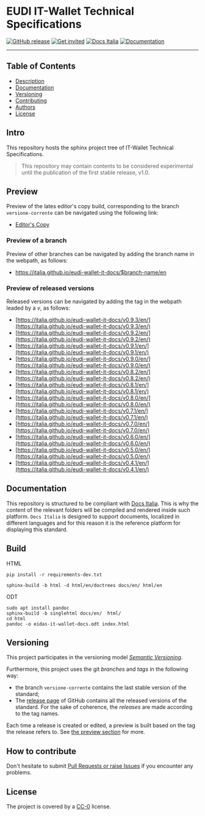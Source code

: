 # EUDI IT-Wallet Technical Specifications

[![GitHub release](https://img.shields.io/github/release/italia/eidas-it-wallet-docs.svg?style=plastic)](https://github.com/italia/eidas-it-wallet-docs/releases)
[![Get invited](https://slack.developers.italia.it/badge.svg)](https://slack.developers.italia.it/)
[![Docs Italia](https://docs.italia.it/media/static/projects/badges/passing.svg)](https://docs.italia.it/italia/eidas-it-wallet-docs/it/master/index.html)
[![Documentation](https://img.shields.io/badge/Documentation-Docs%20Italia-blue.svg)](https://docs.italia.it/italia/eidas-it-wallet-docs/)

---

## Table of Contents

- [Description](#intro)
- [Documentation](#documentation)
- [Versioning](#versioning)
- [Contributing](#how-to-contribute)
- [Authors](#authors)
- [License](#license)

## Intro

This repository hosts the sphinx project tree of IT-Wallet Technical Specifications.

> This repository may contain contents to be considered experimental until the publication of the first stable release, v1.0.

## Preview

Preview of the lates editor's copy build, corresponding to the branch `versione-corrente` can be navigated using the following link:

 - [Editor's Copy](https://italia.github.io/eudi-wallet-it-docs/versione-corrente/en/)

### Preview of a branch

Preview of other branches can be navigated by adding the branch name in the webpath, as follows:

 - https://italia.github.io/eudi-wallet-it-docs/$branch-name/en

### Preview of released versions

Released versions can be navigated by adding the tag in the webpath leaded by a _v_, as follows:

 - [https://italia.github.io/eudi-wallet-it-docs/v0.9.3/en/](https://italia.github.io/eudi-wallet-it-docs/v0.9.3/en/)
 - [https://italia.github.io/eudi-wallet-it-docs/v0.9.2/en/](https://italia.github.io/eudi-wallet-it-docs/v0.9.2/en/)
 - [https://italia.github.io/eudi-wallet-it-docs/v0.9.1/en/](https://italia.github.io/eudi-wallet-it-docs/v0.9.1/en/)
 - [https://italia.github.io/eudi-wallet-it-docs/v0.9.0/en/](https://italia.github.io/eudi-wallet-it-docs/v0.9.0/en/)
 - [https://italia.github.io/eudi-wallet-it-docs/v0.8.2/en/](https://italia.github.io/eudi-wallet-it-docs/v0.8.2/en/)
 - [https://italia.github.io/eudi-wallet-it-docs/v0.8.1/en/](https://italia.github.io/eudi-wallet-it-docs/v0.8.1/en/)
 - [https://italia.github.io/eudi-wallet-it-docs/v0.8.0/en/](https://italia.github.io/eudi-wallet-it-docs/v0.8.0/en/)
 - [https://italia.github.io/eudi-wallet-it-docs/v0.7.1/en/](https://italia.github.io/eudi-wallet-it-docs/v0.7.1/en/)
 - [https://italia.github.io/eudi-wallet-it-docs/v0.7.0/en/](https://italia.github.io/eudi-wallet-it-docs/v0.7.0/en/)
 - [https://italia.github.io/eudi-wallet-it-docs/v0.6.0/en/](https://italia.github.io/eudi-wallet-it-docs/v0.6.0/en/)
 - [https://italia.github.io/eudi-wallet-it-docs/v0.5.0/en/](https://italia.github.io/eudi-wallet-it-docs/v0.5.0/en/)
 - [https://italia.github.io/eudi-wallet-it-docs/v0.4.1/en/](https://italia.github.io/eudi-wallet-it-docs/v0.4.1/en/)


## Documentation

This repository is structured to be compliant with 
[Docs Italia](https://docs.italia.it/italia/developers-italia/publiccodeyml/it/master/index.html).
This is why the content of the relevant folders will be compiled and rendered inside such platform.
`Docs Italia` is designed to support documents, localized in different languages and for this
reason it is the reference platform for displaying this standard.


## Build

HTML
````
pip install -r requirements-dev.txt

sphinx-build -b html -d html/en/doctrees docs/en/ html/en
````

ODT
````
sudo apt install pandoc
sphinx-build -b singlehtml docs/en/  html/
cd html
pandoc -o eidas-it-wallet-docs.odt index.html
````

## Versioning

This project participates in the versioning model [*Semantic
Versioning*](https://semver.org/).

Furthermore, this project uses the git *branches* and *tags* in the following way:
* the branch `versione-corrente` contains the last stable version of the standard;
* The [release page](https://github.com/italia/publiccode.yml/releases) of
  GitHub contains all the released versions of the standard. For the sake of coherence, the *releases* are made according to the tag names.

Each time a release is created or edited, a preview is built based on the tag the release refers to. See [the preview section](preview-of-released-versions) for more.

## How to contribute

Don't hesitate to submit [Pull Requests or raise Issues](CONTRIBUTING.md) if you encounter any problems.


## License

The project is covered by a [CC-0](LICENSE) license.
